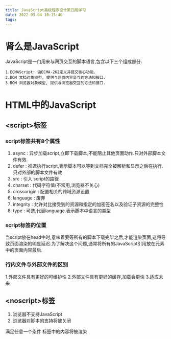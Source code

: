 ```yaml
---
title: JavaScript高级程序设计第四版学习
date: 2022-03-04 10:15:40
tags:
---
```

# 肾么是JavaScript
JavaScript是一门用来与网页交互的脚本语言,包含以下三个组成部分:

    1.ECMAScript: 由ECMA-262定义并提交核心功能.
    2.DOM 文档对象模型, 提供与网页内容交互的方法和接口.
    3.BOM 浏览器对象模型, 提供与浏览器交互的方法和接口.

# HTML中的JavaScript

## \<script>标签

### script标签共有8个属性
1. async : 异步加载script,立即下载脚本,不能阻止其他页面动作.只对外部脚本文件有效.
2. defer : 推迟执行script,表示脚本可以等到文档完全被解析和显示之后在执行.只对外部的脚本文件有效
3. src : 引入 script的路径 
4. charset : 代码字符值(不常用,浏览器不关心)
5. crossorigin : 配置相关的跨域资源设置
6. language : 废弃
7. integrity : 允许对比接受到的资源和指定的加密签名以及验证子资源的完整性
8. type : 可选,代替language.表示脚本中语言的类型


### script标签的位置
当script放在head中时,意味着要等所有的脚本下载完毕之后,才能渲染页面,这将导致页面渲染的明显延迟.为了解决这个问题,通常将所有的JavaScript引用放在<body>元素中的页面内容最后.

### 行内文件与外部文件的区别
1.外部文件具有更好的可维护性
2.外部文件具有更好的缓存,加载会更快
3.适应未来

## \<noscript>标签
1. 浏览器不支持JavaScript
2. 浏览器对脚本的支持将被关闭

满足任意一个条件 <noscript> 标签中的内容将被渲染

# 